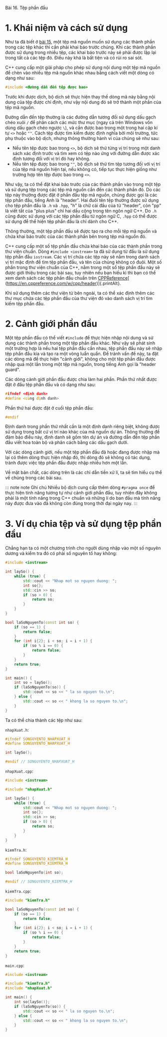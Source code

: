 Bài 16. Tệp phần đầu
# 1. Khái niệm và cách sử dụng

Như ta đã biết ở [bài 15](!3.5), một tệp mã nguồn muốn sử dụng các thành phần trong các tệp khác thì cần phải khai báo
trước chúng. Khi các thành phần được sử dụng trong nhiều tệp, các khai báo trước này sẽ phải được lặp lại trong tất cả
các tệp đó. Điều này khá là bất tiện và có rủi ro sai sót.

C++ cung cấp một giải pháp cho phép sử dụng nội dung một tệp mã nguồn để chèn vào nhiều tệp mã nguồn khác nhau bằng cách
viết một dòng có dạng như sau:

```cpp
#include <đường dẫn đến tệp được bao>
```

Trước khi được dịch, bộ dịch sẽ thực hiện thay thế dòng mã này bằng nội dung của tệp được chỉ định, như vậy nội dung đó
sẽ trở thành một phần của tệp mã nguồn.

Đường dẫn đến tệp thường là các đường dẫn tương đối sử dụng dấu gạch chéo xuôi `/` để phân cách các mức thư mục (ngay cả
trên Windows vốn dùng dấu gạch chéo ngược `\`), và cần được bao trong một trong hai cặp kí tự `<>` hoặc `""`. Cách tệp
được tìm kiếm được định nghĩa bởi môi trường, tức phụ thuộc vào bộ dịch, nhưng thông thường hành vi của chúng sẽ như
sau:

- Nếu tên tệp được bao trong `<>`, bộ dịch sẽ thử từng vị trí trong một danh sách xác định trước và tìm xem có tệp nào
  ứng với đường dẫn được xác định tương đối với vị trí đó hay không.
- Nếu tên tệp được bao trong `""`, bộ dịch sẽ thử tìm tệp tương đối với vị trí của tệp mã nguồn hiện tại, nếu không có,
  tiếp tục thực hiện giống như trường hợp tên tệp được bao trong `<>`.

Như vậy, ta có thể đặt khai báo trước của các thành phần vào trong một tệp và sử dụng tệp trong các tệp mã nguồn cần đến
các thành phần đó. Do các tệp này thường được đặt ở phần đầu tệp mã nguồn, chúng được gọi là các tệp phần đầu, tiếng Anh
là "header". Hai đuôi tên tệp thường được sử dụng cho tệp phần đầu là `.h` và `.hpp`, "h" là chữ cái đầu của từ
"header", còn "pp" là viết tắt của "plus plus" chỉ hai dấu cộng trong tên ngôn ngữ C++. Do `.h` cũng được sử dụng với
các tệp phần đầu từ ngôn ngữ C, `.hpp` có thể được sử dụng để thể hiện tệp phần đầu là chỉ dành cho C++.

Thông thường, một tệp phần đầu sẽ được tạo ra cho mỗi tệp mã nguồn và chứa khai báo trước của các thành phần bên trong
tệp mã nguồn đó.

C++ cung cấp một số tệp phần đầu chứa khai báo của các thành phần trong thư viện chuẩn. Dòng `#include <iostream>` ta đã
sử dụng từ đầu là sử dụng tệp phần đầu `iostream`. Các vị trí chứa các tệp này sẽ nằm trong danh sách vị trí mặc định để
tìm tệp phần đầu, và tên của chúng không có đuôi. Một số phần trong thư viện chuẩn của C++, nằm trong một số tệp phần
đầu này sẽ được giới thiệu trong các bài sau, tuy nhiên nếu bạn hiếu kì thì bạn có thể xem danh sách các tệp phần đầu
chuẩn trên [CPPReference](https://en.cppreference.com/w/cpp/header)[
(https://en.cppreference.com/w/cpp/header)]{.printAlt}.

Khi sử dụng thêm các thư viện từ bên ngoài, ta có thể xác định thêm các thư mục chứa các tệp phần đầu của thư viện đó
vào danh sách vị trí tìm kiếm tệp phần đầu.

# 2. Cảnh giới phần đầu

Một tệp phần đầu có thể viết `#include` để thực hiện nhập nội dung và sử dụng các thành phần trong một tệp phần đầu
khác. Như vậy sẽ phát sinh một trường hợp là nếu hai tệp phần đầu cần nhau, tệp phần đầu này sẽ nhập tệp phần đầu kia và
tạo ra một vòng luẩn quẩn. Để tránh vấn đề này, ta đặt các dòng mã để thực hiện "cảnh giới", không cho một tệp phần đầu
được nhập quá một lần trong một tệp mã nguồn, trong tiếng Anh gọi là "header guard".

Các dòng cảnh giới phần đầu được chia làm hai phần. Phần thứ nhất được đặt ở đầu tệp phần đầu và có dạng như sau:

```cpp
#ifndef <định danh>
#define <cùng định danh>
```

Phần thứ hai được đặt ở cuối tệp phần đầu:

```cpp
#endif
```

Định danh trong phần thứ nhất cần là một định danh riêng biệt, không được sử dụng trong bất cứ vị trí nào khác của mã
nguồn dự án. Thông thường để đảm bảo điều này, định danh sẽ gồm tên dự án và đường dẫn đến tệp phần đầu viết hoa toàn bộ
và phân cách bằng các dấu gạch dưới.

Với các dòng cảnh giới, nếu một tệp phần đầu đã hoặc đang được nhập mà lại có thêm dòng thực hiện nhập đó, thì dòng đó
sẽ không có tác dụng, tránh được việc tệp phần đầu được nhập nhiều hơn một lần.

Về mặt bản chất, các dòng trên là các chỉ dẫn tiền xử lí, ta sẽ tìm hiểu cụ thể về chúng trong các bài sau.

::: note note Ghi chú
Nhiều bộ dịch cung cấp thêm dòng `#pragma once` để thực hiện tính năng tương tự như cảnh giới phần đầu, tuy nhiên đây
không phải là một tính năng trong C++ chuẩn và những lí do ban đầu mà tính năng này được đưa vào đã không còn đúng trong
thời đại ngày nay.
:::

# 3. Ví dụ chia tệp và sử dụng tệp phần đầu

Chẳng hạn ta có một chương trình cho người dùng nhập vào một số nguyên dương và kiểm tra đó có phải số nguyên tố hay
không:

```cpp
#include <iostream>

int laySo() {
	while (true) {
		std::cout << "Nhap mot so nguyen duong: ";
		int so{};
		std::cin >> so;
		if (so > 0) {
			return so;
		}
	}
}

bool laSoNguyenTo(const int so) {
	if (so == 1) {
		return false;
	}
	for (int i{2}; i < so; i = i + 1) {
		if (so % i == 0) {
			return false;
		}
	}
	return true;
}

int main() {
	int so = laySo();
	if (laSoNguyenTo(so)) {
		std::cout << so << " la so nguyen to.\n";
	} else {
		std::cout << so << " khong la so nguyen to.\n";
	}
}
```

Ta có thể chia thành các tệp như sau:

`nhapXuat.h`:

```cpp
#ifndef SONGUYENTO_NHAPXUAT_H
#define SONGUYENTO_NHAPXUAT_H

int laySo();

#endif // SONGUYENTO_NHAPXUAT_H
```

`nhapXuat.cpp`:

```cpp
#include <iostream>

#include "nhapXuat.h"

int laySo() {
	while (true) {
		std::cout << "Nhap mot so nguyen duong: ";
		int so{};
		std::cin >> so;
		if (so > 0) {
			return so;
		}
	}
}
```

`kiemTra.h`:

```cpp
#ifndef SONGUYENTO_KIEMTRA_H
#define SONGUYENTO_KIEMTRA_H

bool laSoNguyenTo(int so);

#endif // SONGUYENTO_KIEMTRA_H
```

`kiemTra.cpp`:

```cpp
#include "kiemTra.h"

bool laSoNguyenTo(const int so) {
	if (so == 1) {
		return false;
	}
	for (int i{2}; i < so; i = i + 1) {
		if (so % i == 0) {
			return false;
		}
	}
	return true;
}
```

`main.cpp`:

```cpp
#include <iostream>

#include "kiemTra.h"
#include "nhapXuat.h"

int main() {
	int so{laySo()};
	if (laSoNguyenTo(so)) {
		std::cout << so << " la so nguyen to.\n";
	} else {
		std::cout << so << " khong la so nguyen to.\n";
	}
}
```